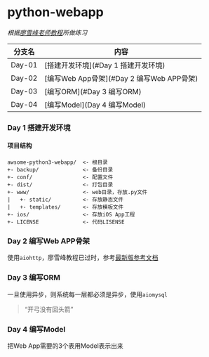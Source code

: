 # python-webapp
*根据[廖雪峰老师教程](https://www.liaoxuefeng.com/wiki/1016959663602400/1018138095494592)所做练习*

分支名|内容
---|---
Day-01|[搭建开发环境](#Day 1 搭建开发环境)
Day-02|[编写Web App骨架](#Day 2 编写Web APP骨架)
Day-03|[编写ORM](#Day 3 编写ORM)
Day-04|[编写Model](Day 4 编写Model)

### Day 1 搭建开发环境
#### 项目结构

    awsome-python3-webapp/  <- 根目录
    +- backup/              <- 备份目录
    +- conf/                <- 配置文件
    +- dist/                <- 打包目录
    +- www/                 <- web目录，存放.py文件
    |   +- static/          <- 存放静态文件
    |   +- templates/       <- 存放模板文件
    +- ios/                 <- 存放iOS App工程
    +- LICENSE              <- 代码LISENSE

### Day 2 编写Web APP骨架
使用`aiohttp`，廖雪峰教程已过时，参考[最新版参考文档](https://docs.aiohttp.org/en/latest/)

### Day 3 编写ORM
一旦使用异步，则系统每一层都必须是异步，使用`aiomysql`
> “开弓没有回头箭”

### Day 4 编写Model
把Web App需要的3个表用Model表示出来